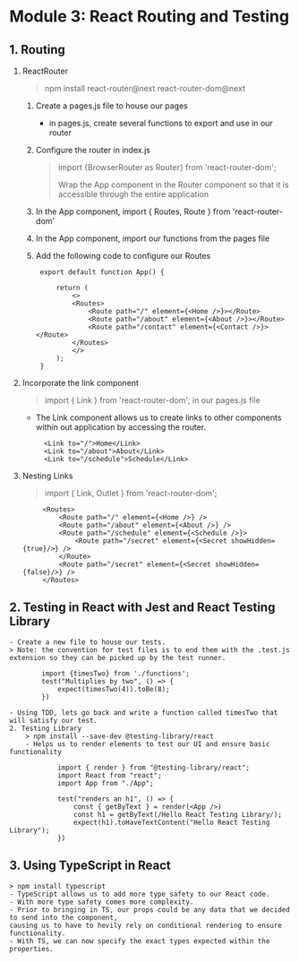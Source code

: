 # Module 3: React Routing and Testing
## 1. Routing
1. ReactRouter
    >  npm install react-router@next react-router-dom@next
    1. Create a pages.js file to house our pages
        - in pages.js, create several functions to export and use in our router
    2. Configure the router in index.js
        > import {BrowserRouter as Router} from 'react-router-dom';
        > 
        > Wrap the App component in the Router component so that it is accessible through the entire application
    3. In the App component, import { Routes, Route } from 'react-router-dom'
    4. In the App component, import our functions from the pages file
    5. Add the following code to configure our Routes

            export default function App() {

                return (
                    <>
                    <Routes>
                        <Route path="/" element={<Home />}></Route>
                        <Route path="/about" element={<About />}></Route>
                        <Route path="/contact" element={<Contact />}></Route>
                    </Routes>
                    </>
                );
            }
2. Incorporate the link component
    > import { Link } from 'react-router-dom'; in our pages.js file
    - The Link component allows us to create links to other components within out application by accessing the router.

            <Link to="/">Home</Link>
            <Link to="/about">About</Link>
            <Link to="/schedule">Schedule</Link>
                        
3. Nesting Links
    > import { Link, Outlet } from 'react-router-dom';

            <Routes>
                <Route path="/" element={<Home />} />
                <Route path="/about" element={<About />} />
                <Route path="/schedule" element={<Schedule />}>
                    <Route path="/secret" element={<Secret showHidden={true}/>} />
                </Route>
                <Route path="/secret" element={<Secret showHidden={false}/>} />
            </Routes>
##  2. Testing in React with Jest and React Testing Library
    - Create a new file to house our tests.
    > Note: the convention for test files is to end them with the .test.js extension so they can be picked up by the test runner.

            import {timesTwo} from './functions';
            test("Multiplies by two", () => {
                expect(timesTwo(4)).toBe(8);
            })

    - Using TDD, lets go back and write a function called timesTwo that will satisfy our test.
    2. Testing Library
        > npm install --save-dev @testing-library/react
        - Helps us to render elements to test our UI and ensure basic functionality

                import { render } from "@testing-library/react";
                import React from "react";
                import App from "./App";

                test("renders an h1", () => {
                    const { getByText } = render(<App />)
                    const h1 = getByText(/Hello React Testing Library/);
                    expect(h1).toHaveTextContent("Hello React Testing Library");
                })
## 3. Using TypeScript in React
    > npm install typescript
    - TypeScript allows us to add more type safety to our React code.
    - With more type safety comes more complexity.
    - Prior to bringing in TS, our props could be any data that we decided to send into the component, 
    causing us to have to hevily rely on conditional rendering to ensure functionality. 
    - With TS, we can now specify the exact types expected within the properties.
